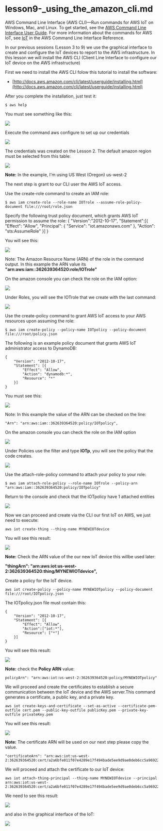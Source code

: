 # lesson9-\_using\_the\_amazon\_cli.md

AWS Command Line Interface \(AWS CLI\)—Run commands for AWS IoT on Windows, Mac, and Linux. To get started, see the [AWS Command Line Interface User Guide](http://docs.aws.amazon.com/cli/latest/userguide/). For more information about the commands for AWS IoT, see [IoT](http://docs.aws.amazon.com/cli/latest/reference/iot/index.html) in the AWS Command Line Interface Reference.

In our previous sessions \(Lesson 3 to 9\) we use the graphical interface to create and configure the IoT devices to report to the AWS infrastructure. In this lesson we will install the AWS CLI \(Client Line Interface to configure our IoT device on the AWS infrastructure\)

First we need to install the AWS CLI folow this tutorial to install the software:

* [http://docs.aws.amazon.com/cli/latest/userguide/installing.html](http://docs.aws.amazon.com/cli/latest/userguide/installing.html)

After you complete the installation, just test it:

```text
$ aws help
```

You must see something like this:

![](.gitbook/assets/51.jpg)

Execute the command aws configure to set up our credentials

![](.gitbook/assets/52.jpg)

The credentials was created on the Lesson 2. The default amazon region must be selected from this table:

![](.gitbook/assets/53.jpg)

**Note:** In the example, I'm using US West \(Oregon\) us-west-2

The next step is grant to our CLI user the AWS IoT access.

Use the create-role command to create an IAM role:

```text
$ aws iam create-role --role-name IOTrole --assume-role-policy-document file:///root/role.json
```

Specify the following trust policy document, which grants AWS IoT permission to assume the role: { "Version":"2012-10-17", "Statement":\[{ "Effect": "Allow", "Principal": { "Service": "iot.amazonaws.com" }, "Action": "sts:AssumeRole" }\] }

You will see this:

![](.gitbook/assets/54.jpg)

Note: The Amazon Resource Name \(ARN\) of the role in the command output. In this example the ARN value its **"arn:aws:iam::362639364520:role/IOTrole"**

On the amazon console you can check the role on the IAM option:

![](.gitbook/assets/55%20%281%29.jpg)

Under Roles, you will see the IOTrole that we create with the last command:

![](.gitbook/assets/56.jpg)

Use the create-policy command to grant AWS IoT access to your AWS resources upon assuming the role:

```text
$ aws iam create-policy --policy-name IOTpolicy --policy-document file:///root/policy.json
```

The following is an example policy document that grants AWS IoT administrator access to DynamoDB:

```text
{
    "Version": "2012-10-17",
    "Statement": [{
        "Effect": "Allow",
        "Action": "dynamodb:*",
        "Resource": "*"
    }]
}
```

You must see this:

![](.gitbook/assets/57.jpg)

Note: In this example the value of the ARN can be checked on the line:

```text
"Arn": "arn:aws:iam::362639364520:policy/IOTpolicy",
```

On the amazon console you can check the role on the IAM option

![](.gitbook/assets/55.jpg)

Under Policies use the filter and type **IOTp**, you will see the policy that the code creates.

![](.gitbook/assets/59.jpg)

Use the attach-role-policy command to attach your policy to your role:

```text
$ aws iam attach-role-policy --role-name IOTrole --policy-arn  "arn:aws:iam::362639364520:policy/IOTpolicy"
```

Return to the console and check that the IOTpolicy have 1 attached entities

![](.gitbook/assets/60.jpg)

Now we can proceed and create via the CLI our first IoT on AWS, we just need to execute:

```text
aws iot create-thing --thing-name MYNEWIOTdevice
```

You will see this result:

![](.gitbook/assets/61.jpg)

**Note:** Check the ARN value of the our new IoT device this willbe used later:

**"thingArn": "arn:aws:iot:us-west-2:362639364520:thing/MYNEWIOTdevice",**

Create a policy for the IoT device.

```text
aws iot create-policy --policy-name MYNEWIOTpolicy --policy-document file:///root/IOTpolicy.json
```

The IOTpolicy.json file must contain this:

```text
{
    "Version": "2012-10-17", 
    "Statement": [{
        "Effect": "Allow",
        "Action":["iot:*"],
        "Resource": ["*"]
    }]
}
```

You will see this result:

![](.gitbook/assets/62.jpg)

**Note:** check the **Policy ARN** value:

```text
policyArn": "arn:aws:iot:us-west-2:362639364520:policy/MYNEWIOTpolicy"
```

We will proceed and create the certificates to establish a secure communication between the IoT device and the AWS server.This command generates a certificate, a public key, and a private key.

```text
aws iot create-keys-and-certificate --set-as-active --certificate-pem-outfile cert.pem --public-key-outfile publicKey.pem --private-key-outfile privateKey.pem
```

You will see this result:

![](.gitbook/assets/63.jpg)

**Note:** The certificate ARN will be used on our next step please copy the value.

```text
"certificateArn": "arn:aws:iot:us-west-2:362639364520:cert/a2a6bfe011f07e4289e17f494bade5ee9d9ae0deb6cc5a9692247e8274ff022a",
```

We will proceed and attach the certificate to our IoT device:

```text
aws iot attach-thing-principal --thing-name MYNEWIOTdevice --principal arn:aws:iot:us-west-2:362639364520:cert/a2a6bfe011f07e4289e17f494bade5ee9d9ae0deb6cc5a9692247e8274ff022a
```

We need to see this result:

![](.gitbook/assets/64.jpg)

and also in the graphical interface of the IoT:

![](.gitbook/assets/65.jpg)

